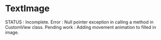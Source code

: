 # TextImage

STATUS : Incomplete.
Error : Null pointer exception in calling a method in CustomView class.
Pending work : Adding movement animation to filled in image.
